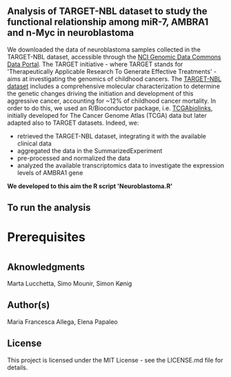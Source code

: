 ## Analysis of TARGET-NBL dataset to study the functional relationship among miR-7, AMBRA1 and n-Myc in neuroblastoma
We downloaded the data of neuroblastoma samples collected in the TARGET-NBL dataset, accessible through the [NCI Genomic Data Commons Data Portal](https://portal.gdc.cancer.gov/). The TARGET initiative - where TARGET stands for 'Therapeutically Applicable Research To Generate Effective Treatments' - aims at investigating the genomics of childhood cancers. The [TARGET-NBL dataset](https://ocg.cancer.gov/programs/target/projects/neuroblastoma) includes a comprehensive molecular characterization to determine the genetic changes driving the initiation and development of this aggressive cancer, accounting for ~12% of childhood cancer mortality.
In order to do this, we used an R/Bioconductor package, i.e. [TCGAbiolinks](https://www.ncbi.nlm.nih.gov/pubmed/26704973), initially developed for The Cancer Genome Atlas (TCGA) data but later adapted also to TARGET datasets.
Indeed, we:
- retrieved the TARGET-NBL dataset, integrating it with the available clinical data
- aggregated the data in the SummarizedExperiment
- pre-processed and normalized the data
- analyzed the available transcriptomics data to investigate the expression levels of AMBRA1 gene

**We developed to this aim the R script 'Neuroblastoma.R'**
## To run the analysis
# Prerequisites
# 
## Aknowledgments
Marta Lucchetta, Simo Mounir, Simon Kønig
## Author(s)
Maria Francesca Allega, Elena Papaleo
## License
This project is licensed under the MIT License - see the LICENSE.md file for details.


